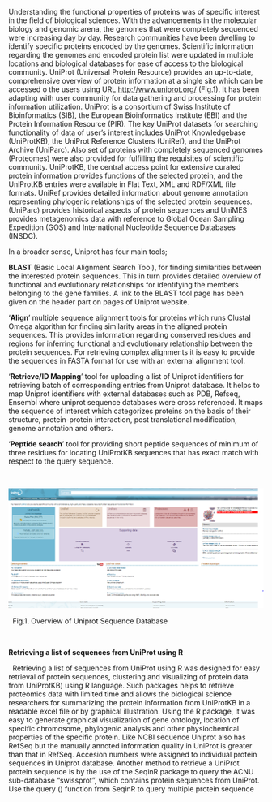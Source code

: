  Understanding the functional properties of proteins was of specific interest in the field of biological sciences. With the advancements in the molecular biology and genomic arena, the genomes that were completely sequenced were increasing day by day. Research communities have been dwelling to identify specific proteins encoded by the genomes. Scientific information regarding the genomes and encoded protein list were updated in multiple locations and biological databases for ease of access to the biological community. UniProt (Universal Protein Resource) provides an up-to-date, comprehensive overview of protein information at a single site which can be accessed o the users using URL http://www.uniprot.org/ (Fig.1).  It has been adapting with user community for data gathering and processing for protein information utilization. UniProt is a consortium of Swiss Institute of Bioinformatics (SIB), the European Bioinformatics Institute (EBI) and the Protein Information Resource (PIR). The key UniProt datasets for searching functionality of data of user’s interest includes UniProt Knowledgebase (UniProtKB), the UniProt Reference Clusters (UniRef), and the UniProt Archive (UniParc). Also set of proteins with completely sequenced genomes (Proteomes) were also provided for fulfilling the requisites of scientific community. UniProtKB, the central access point for extensive curated protein information provides functions of the selected protein, and the UniProtKB entries were available in Flat Text, XML and RDF/XML file formats.  UniRef provides detailed information about genome annotation representing phylogenic relationships of the selected protein sequences.   (UniParc) provides historical aspects of protein sequences and UniMES provides  metagenomics data with reference to Global Ocean Sampling Expedition (GOS) and International Nucleotide Sequence Databases (INSDC). 

In a broader sense, Uniprot has four main tools;

**BLAST** (Basic Local Alignment Search Tool), for finding similarities between the interested protein sequences. This in turn provides detailed overview of functional and evolutionary relationships for identifying the members belonging to the gene families. A link to the BLAST tool page has been given on the header part on pages of Uniprot website. 

‘**Align**’ multiple sequence alignment tools for proteins which runs Clustal Omega algorithm for finding similarity areas in the aligned protein sequences. This provides information regarding conserved residues and regions for inferring functional and evolutionary relationship between the protein sequences. For retrieving complex alignments it is easy to provide the sequences in FASTA format for use with an external alignment tool.

‘**Retrieve/ID Mapping**’ tool for uploading a list of Uniprot identifiers for retrieving batch of corresponding entries from Uniprot database. It helps to map Uniprot identifiers with external databases such as PDB, Refseq, Ensembl where uniprot sequence databases were cross referenced. It maps the sequence of interest which categorizes proteins on the basis of their structure, protein-protein interaction, post translational modification, genome annotation and others. 

‘**Peptide search**’ tool for providing short peptide sequences of minimum of three residues for locating UniProtKB sequences that has exact match with respect to the query sequence. 


&nbsp;

<center><img src="images/uniprot1.png" title="" /></center>

 &nbsp;
 Fig.1. Overview of Uniprot Sequence Database
 
 
 &nbsp;
 
 **Retrieving a list of sequences from UniProt using R**
 
&nbsp;
Retrieving a list of sequences from UniProt using R was designed for easy retrieval of protein sequences, clustering and visualizing of protein data from UniProtKB) using R language. Such packages helps to retrieve proteomics data with limited time and allows the biological science researchers for summarizing the protein information from UniProtKB in a readable excel file or by graphical illustration. Using the R package, it was easy to generate graphical visualization of gene ontology, location of specific chromosome, phylogenic analysis and other physiochemical properties of the specific protein. Like NCBI sequence Uniprot also has RefSeq but the manually annoted information quality in UniProt is greater than that in RefSeq. Accesion numbers were assigned to individual protein sequences in Uniprot database. Another method to retrieve a UniProt protein sequence is by the use of the SeqinR package to query the ACNU sub-database “swissprot”, which contains protein sequences from UniProt.  Use the query () function from SeqinR to query multiple protein sequence

